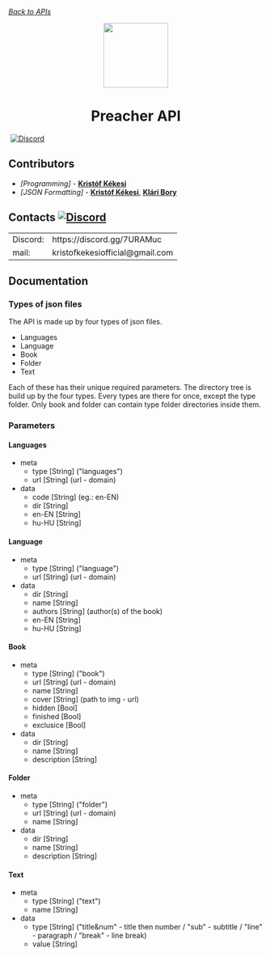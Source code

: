 [*Back to APIs*](https://github.com/KristofKekesi/APIs#readme)
<p align="center">
   <img width="128" align="center" src="img/preacher-api.svg"></p>
<h1 align="center">
  Preacher API
</h1>

<img src="https://img.shields.io/badge/Contributors-1-blue.svg" alt=""> [![Discord](https://img.shields.io/discord/639186082214445116.svg?label=&logo=discord&logoColor=ffffff&color=7389D8&labelColor=6A7EC2)](https://discord.gg/7URAMuc)

## Contributors <img src="https://img.shields.io/badge/1-blue.svg" alt="">
* _[Programming]_  - [__Kristóf Kékesi__](https://github.com/KristofKekesi)
* _[JSON Formatting]_ - [__Kristóf Kékesi__](https://github.com/KristofKekesi), [__Klári Bory__](https://www.instagram.com/boryklara/)
 
## Contacts [![Discord](https://img.shields.io/discord/639186082214445116.svg?label=&logo=discord&logoColor=ffffff&color=7389D8&labelColor=6A7EC2)](https://discord.gg/7URAMuc)

<table>
 <tr><td>
  Discord:
 </td><td>
  https://discord.gg/7URAMuc
 </td></tr>
 <tr><td>
  mail:
 </td><td>
  kristofkekesiofficial@gmail.com
 </td></tr>
</table>

## Documentation

### Types of json files
The API is made up by four types of json files.
- Languages
- Language
- Book
- Folder
- Text

Each of these has their unique required parameters.
The directory tree is build up by the four types. Every types are there for once, except the type folder. Only book and folder can contain type folder directories inside them.

### Parameters
#### Languages
- meta
  - type <required> [String] ("languages")
  - url <required> [String] (url - domain)
- data
  - code <required> [String] (eg.: en-EN)
  - dir <required> [String]
  - en-EN <required> [String]
  - hu-HU <required> [String]
#### Language
- meta
  - type <required> [String] ("language")
  - url <required> [String] (url - domain)
- data
  - dir <required> [String]
  - name <required> [String]
  - authors <required> [String] (author(s) of the book)
  - en-EN <required> [String]
  - hu-HU <required> [String]
#### Book
- meta
  - type <required> [String] ("book")
  - url <required> [String] (url - domain)
  - name <required> [String]
  - cover <required> [String] (path to img - url)
  - hidden <required> [Bool]
  - finished <required> [Bool]
  - exclusice <required> [Bool]
- data
  - dir <required> [String]
  - name <required> [String]
  - description <required> [String]
#### Folder
- meta
  - type <required> [String] ("folder")
  - url <required> [String] (url - domain)
  - name <required> [String]
- data
  - dir <required> [String]
  - name <required> [String]
  - description <required> [String]
#### Text
- meta
  - type <required> [String] ("text")
  - name <required> [String]
- data
  - type <required> [String] ("title&num" - title then number / "sub" - subtitle / "line" - paragraph / "break" - line break)
  - value <required> [String]
